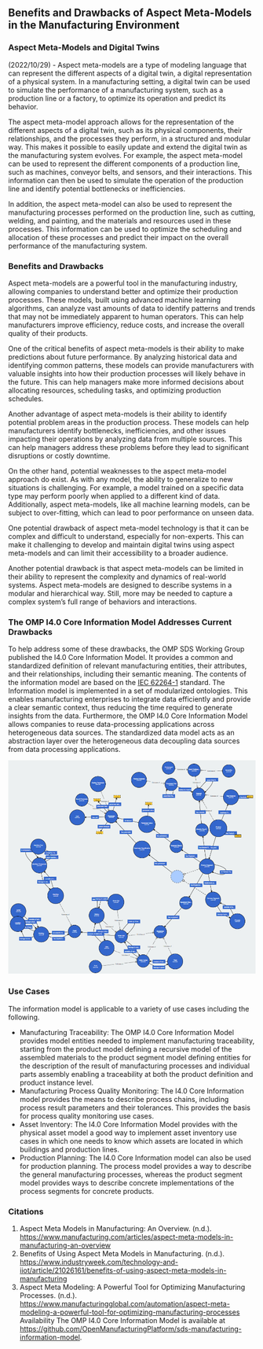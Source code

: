 ## Benefits and Drawbacks of Aspect Meta-Models in the Manufacturing Environment

### Aspect Meta-Models and Digital Twins
(2022/10/29) - Aspect meta-models are a type of modeling language that can represent the different aspects of a digital twin, a digital representation of a physical system. In a manufacturing setting, a digital twin can be used to simulate the performance of a manufacturing system, such as a production line or a factory, to optimize its operation and predict its behavior.

The aspect meta-model approach allows for the representation of the different aspects of a digital twin, such as its physical components, their relationships, and the processes they perform, in a structured and modular way. This makes it possible to easily update and extend the digital twin as the manufacturing system evolves. For example, the aspect meta-model can be used to represent the different components of a production line, such as machines, conveyor belts, and sensors, and their interactions. This information can then be used to simulate the operation of the production line and identify potential bottlenecks or inefficiencies.

In addition, the aspect meta-model can also be used to represent the manufacturing processes performed on the production line, such as cutting, welding, and painting, and the materials and resources used in these processes. This information can be used to optimize the scheduling and allocation of these processes and predict their impact on the overall performance of the manufacturing system.

### Benefits and Drawbacks
Aspect meta-models are a powerful tool in the manufacturing industry, allowing companies to understand better and optimize their production processes. These models, built using advanced machine learning algorithms, can analyze vast amounts of data to identify patterns and trends that may not be immediately apparent to human operators. This can help manufacturers improve efficiency, reduce costs, and increase the overall quality of their products.

One of the critical benefits of aspect meta-models is their ability to make predictions about future performance. By analyzing historical data and identifying common patterns, these models can provide manufacturers with valuable insights into how their production processes will likely behave in the future. This can help managers make more informed decisions about allocating resources, scheduling tasks, and optimizing production schedules.

Another advantage of aspect meta-models is their ability to identify potential problem areas in the production process. These models can help manufacturers identify bottlenecks, inefficiencies, and other issues impacting their operations by analyzing data from multiple sources. This can help managers address these problems before they lead to significant disruptions or costly downtime.

On the other hand, potential weaknesses to the aspect meta-model approach do exist. As with any model, the ability to generalize to new situations is challenging. For example, a model trained on a specific data type may perform poorly when applied to a different kind of data. Additionally, aspect meta-models, like all machine learning models, can be subject to over-fitting, which can lead to poor performance on unseen data.

One potential drawback of aspect meta-model technology is that it can be complex and difficult to understand, especially for non-experts. This can make it challenging to develop and maintain digital twins using aspect meta-models and can limit their accessibility to a broader audience.

Another potential drawback is that aspect meta-models can be limited in their ability to represent the complexity and dynamics of real-world systems. Aspect meta-models are designed to describe systems in a modular and hierarchical way. Still, more may be needed to capture a complex system’s full range of behaviors and interactions.

### The OMP I4.0 Core Information Model Addresses Current Drawbacks
To help address some of these drawbacks, the OMP SDS Working Group published the I4.0 Core Information Model. It provides a common and standardized definition of relevant manufacturing entities, their attributes, and their relationships, including their semantic meaning. The contents of the information model are based on the [IEC 62264-1](https://www.iso.org/standard/57308.html) standard. The Information model is implemented in a set of modularized ontologies. This enables manufacturing enterprises to integrate data efficiently and provide a clear semantic context, thus reducing the time required to generate insights from the data. Furthermore, the OMP I4.0 Core Information Model allows companies to reuse data-processing applications across heterogeneous data sources. The standardized data model acts as an abstraction layer over the heterogeneous data decoupling data sources from data processing applications.

![Core Ontology](https://github.com/NicoWilh/sds-manufacturing-information-model/blob/main/OMP_I40_CoreOntology.png)

### Use Cases
The information model is applicable to a variety of use cases including the following.

* Manufacturing Traceability: The OMP I4.0 Core Information Model provides model entities needed to implement manufacturing traceability, starting from the product model defining a recursive model of the assembled materials to the product segment model defining entities for the description of the result of manufacturing processes and individual parts assembly enabling a traceability at both the product definition and product instance level.
* Manufacturing Process Quality Monitoring: The I4.0 Core Information model provides the means to describe process chains, including process result parameters and their tolerances. This provides the basis for process quality monitoring use cases.
* Asset Inventory: The I4.0 Core Information Model provides with the physical asset model a good way to implement asset inventory use cases in which one needs to know which assets are located in which buildings and production lines.
* Production Planning: The I4.0 Core Information model can also be used for production planning. The process model provides a way to describe the general manufacturing processes, whereas the product segment model provides ways to describe concrete implementations of the process segments for concrete products.

### Citations
1. Aspect Meta Models in Manufacturing: An Overview. (n.d.). https://www.manufacturing.com/articles/aspect-meta-models-in-manufacturing-an-overview
1. Benefits of Using Aspect Meta Models in Manufacturing. (n.d.). https://www.industryweek.com/technology-and-iiot/article/21026161/benefits-of-using-aspect-meta-models-in-manufacturing
1. Aspect Meta Modeling: A Powerful Tool for Optimizing Manufacturing Processes. (n.d.). https://www.manufacturingglobal.com/automation/aspect-meta-modeling-a-powerful-tool-for-optimizing-manufacturing-processes
Availability
The OMP I4.0 Core Information Model is available at https://github.com/OpenManufacturingPlatform/sds-manufacturing-information-model.

